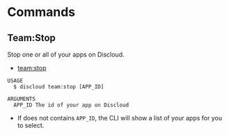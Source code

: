 # Commands

## Team:Stop

Stop one or all of your apps on Discloud.

- [team:stop](#teamstop)

```sh-session
USAGE
  $ discloud team:stop [APP_ID]

ARGUMENTS
  APP_ID The id of your app on Discloud
```

- If does not contains `APP_ID`, the CLI will show a list of your apps for you to select.
